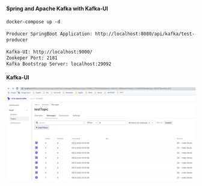 #### Spring and Apache Kafka with Kafka-UI
```
docker-compose up -d

Producer SpringBoot Application: http://localhost:8080/api/kafka/test-producer

Kafka-UI: http://localhost:9000/
Zookeper Port: 2181
Kafka Bootstrap Server: localhost:29092
```

#### Kafka-UI
![Screenshot](https://github.com/OzgurAkinci/spring-boot-apache-kafka/blob/main/apache_kafka.png?raw=true)
